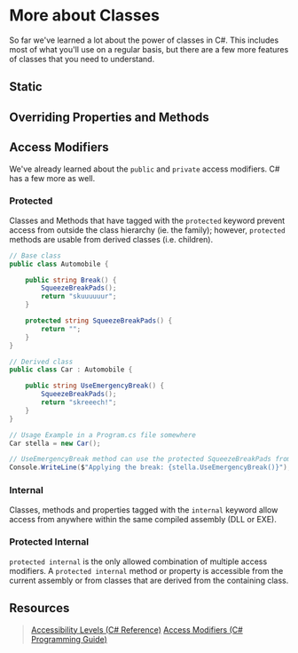 # More about Classes

So far we've learned a lot about the power of classes in C#. This includes most of what you'll use on a regular basis, but there are a few more features of classes that you need to understand.

## Static

## Overriding Properties and Methods

## Access Modifiers

We've already learned about the  `public` and `private` access modifiers. C# has a few more as well. 

### Protected

Classes and Methods that have tagged with the `protected` keyword prevent access from outside the class hierarchy (ie. the family); however, `protected` methods are usable from derived classes (i.e. children).

```cs
// Base class
public class Automobile {

    public string Break() {
        SqueezeBreakPads();
        return "skuuuuuur";
    }

    protected string SqueezeBreakPads() {
        return "";
    }
}

// Derived class
public class Car : Automobile {

    public string UseEmergencyBreak() {
        SqueezeBreakPads();
        return "skreeech!";
    }
}

// Usage Example in a Program.cs file somewhere
Car stella = new Car();

// UseEmergencyBreak method can use the protected SqueezeBreakPads from the Automobile class.
Console.WriteLine($"Applying the break: {stella.UseEmergencyBreak()}");
```

### Internal

Classes, methods and properties tagged with the `internal` keyword allow access from anywhere within the same compiled assembly (DLL or EXE).

### Protected Internal

`protected internal` is the only allowed combination of multiple access modifiers. A `protected internal` method or property is accessible from the current assembly or from classes that are derived from the containing class.

## Resources

> [Accessibility Levels (C# Reference)](https://msdn.microsoft.com/en-us/library/ba0a1yw2.aspx)
> [Access Modifiers (C# Programming Guide)](https://docs.microsoft.com/en-us/dotnet/csharp/programming-guide/classes-and-structs/access-modifiers)
